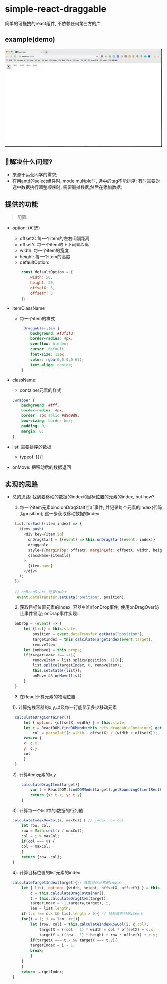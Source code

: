 # simple-react-draggable
简单的可拖拽的react组件, 不依赖任何第三方的库

## example(demo)
<p align="center">
  <img src="draggable.gif" alt="Logo"/>
</p>

## 解决什么问题?
  - 来源于运营同学的需求;
  - 在用[antd](https://github.com/ant-design/ant-design)的select组件时, mode:multiple时, 选中的tag不能排序; 有时需要对选中数据执行调整顺序时, 需要删掉数据,然后在添加数据;

## 提供的功能

> 配置:

  - option: (可选)
    - offsetX: 每一个item的左右间隔距离
    - offsetY: 每一个item的上下间隔距离
    - width:   每一个item的宽度
    - height:  每一个item的高度
    - defaultOption: 
    ```js
        const defaultOption = {
            width: 50, 
            height: 20,
            offsetX: 3,
            offsetY: 3
        };
    ```
  - itemClassName
    - 每一个item的样式
    ```css
        .draggable-item {
            background: #f3f3f3;
            border-radius: 4px;
            overflow: hidden;
            cursor: default;
            font-size: 12px;
            color: rgba(0,0,0,0.65);
            text-align: center;
        }
    ```
  - className: 
    - container元素的样式
    ```css
    .wrapper {
        background: #fff;
        border-radius: 4px;
        border: 1px solid #d9d9d9;
        box-sizing: border-box;
        padding: 0;
        margin: 0;
    }
    ```
  - list: 需要排序的数据
    - typeof: [{}]

  - onMove: 把移动后的数据返回
## 实现的思路

 - 总的思路: 
   找到要移动的数据的index和目标位置的元素的index, but how?
    
   1. 每一个item元素bind onDragStart监听事件; 并记录每个元素的index(代码为position); 这一步获取移动数据的index
  
   ```js
    list.forEach((item,index) => {
      items.push(
        <div key={item.id}
          onDragStart = {(event) => this.onDragStart(event, index)}
          draggable
          style={{marginTop: offsetY, marginLeft: offsetX, width, height, lineHeight: height+'px'}}
          className={itemCls}
        >
          {item.name}
        </div>
      );
    })

    // onDragStart 记录index
     event.dataTransfer.setData("position", position);
   ```

   2. 获取目标位置元素的index: 容器中监听onDrop事件, 使用onDragOver防止事件冒泡; onDrap事件实现:
   ```js
    onDrop = (event) => {
        let {list} = this.state,
            position = event.dataTransfer.getData("position"),
            targetIndex = this.calculateTargetIndex(event.target),
            removeItem;
        let {onMove} = this.props;
        if(targetIndex !== -1){
            removeItem = list.splice(position, 1)[0];
            list.splice(targetIndex, 0, removeItem);
            this.setState({list});
            onMove && onMove(list)
        }
    }
   ```

   3. 在React计算元素的物理位置
   
   1). 计算拖拽容器的x,y,以及每一行能显示多少移动元素
   ```js
    calculateDragContainer(){
        let { option: {offsetX, width} } = this.state;
        let c = ReactDOM.findDOMNode(this.refs.draggableContainer).getBoundingClientRect(),
            col = parseInt((c.width - offsetX) / (width + offsetX));
        return {
        x: c.x,
        y: c.y,
        col
        }
    }
   ```

    2). 计算item元素的x,y
    ```js
        calculateDragItem(target){
            var t = ReactDOM.findDOMNode(target).getBoundingClientRect();
            return {x: t.x, y: t.y}
        }
    ```
    3). 计算每一个list中的i数据的行列值
    ```js
    calculateIndexRowCol(i, maxCol) { // index row col
        let row, col;
        row = Math.ceil(i / maxCol);
        col = i % maxCol;
        if(col === 0) {
        col = maxCol;
        }
        return {row, col};
    }
    ```

    4). 计算目标位置的list元素的index
    ```js
    calculateTargetIndex(target){// 获取目标元素的index
        let { list, option: {width, height, offsetX, offsetY} } = this.state,
            c = this.calculateDragContainer(),
            t = this.calculateDragItem(target),
            targetIndex = -1,targetX,targetY, i,
            len = list.length;
        if(t.x !== c.x && list.length > 0){ // 鼠标落在目标item上
        for(i = 1; i <= len; ++i){
            let {row, col} = this.calculateIndexRowCol(i, c.col);
                targetX = ((col - 1) * width + col * offsetX) + c.x;
                targetY = ((row - 1) * height + row * offsetY) + c.y;
            if(targetX === t.x && targetY === t.y){
            targetIndex = i - 1;
            break; 
            }
        }
        }
        return targetIndex;
    }
    ```
    
